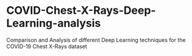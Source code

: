 # COVID-Chest-X-Rays-Deep-Learning-analysis
Comparison and Analysis of different Deep Learning techniques for the COVID-19 Chest X-Rays dataset
